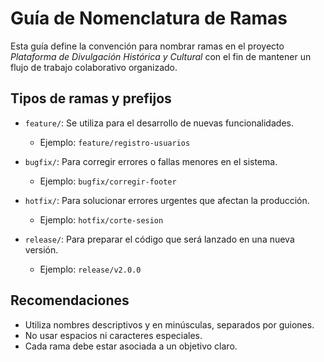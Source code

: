 # Guía de Nomenclatura de Ramas

Esta guía define la convención para nombrar ramas en el proyecto *Plataforma de Divulgación Histórica y Cultural* con el fin de mantener un flujo de trabajo colaborativo organizado.

## Tipos de ramas y prefijos

- `feature/`: Se utiliza para el desarrollo de nuevas funcionalidades.
  - Ejemplo: `feature/registro-usuarios`

- `bugfix/`: Para corregir errores o fallas menores en el sistema.
  - Ejemplo: `bugfix/corregir-footer`

- `hotfix/`: Para solucionar errores urgentes que afectan la producción.
  - Ejemplo: `hotfix/corte-sesion`

- `release/`: Para preparar el código que será lanzado en una nueva versión.
  - Ejemplo: `release/v2.0.0`

## Recomendaciones

- Utiliza nombres descriptivos y en minúsculas, separados por guiones.
- No usar espacios ni caracteres especiales.
- Cada rama debe estar asociada a un objetivo claro.
